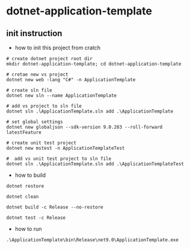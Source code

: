 # dotnet-application-template

## init instruction

- how to init this project from cratch 
```pwsh
# create dotnet project root dir
mkdir dotnet-application-template; cd dotnet-application-template

# cretae new vs project
dotnet new web -lang "C#" -n ApplicationTemplate

# create sln file
dotnet new sln --name ApplicationTemplate

# add vs project to sln file
dotnet sln .\ApplicationTemplate.sln add .\ApplicationTemplate

# set global settings
dotnet new globaljson --sdk-version 9.0.203 --roll-forward latestFeature

# create unit test project
dotnet new mstest -n ApplicationTemplateTest

#  add vs unit test project to sln file
dotnet sln .\ApplicationTemplate.sln add .\ApplicationTemplateTest
```

- how to build 
```pwsh
dotnet restore

dotnet clean

dotnet build -c Release --no-restore

dotnet test -c Release
```

- how to run
```pwsh
.\ApplicationTemplate\bin\Release\net9.0\ApplicationTemplate.exe
```
